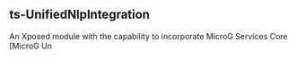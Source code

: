 ts-UnifiedNlpIntegration
-

An Xposed module with the capability to incorporate MicroG Services Core [MicroG Un